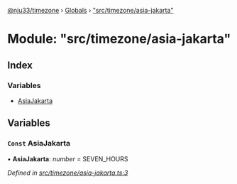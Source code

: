 [@nju33/timezone](../README.md) › [Globals](../globals.md) › ["src/timezone/asia-jakarta"](_src_timezone_asia_jakarta_.md)

# Module: "src/timezone/asia-jakarta"

## Index

### Variables

* [AsiaJakarta](_src_timezone_asia_jakarta_.md#const-asiajakarta)

## Variables

### `Const` AsiaJakarta

• **AsiaJakarta**: *number* = SEVEN_HOURS

*Defined in [src/timezone/asia-jakarta.ts:3](https://github.com/nju33/timezone/blob/f7057aa/src/timezone/asia-jakarta.ts#L3)*
